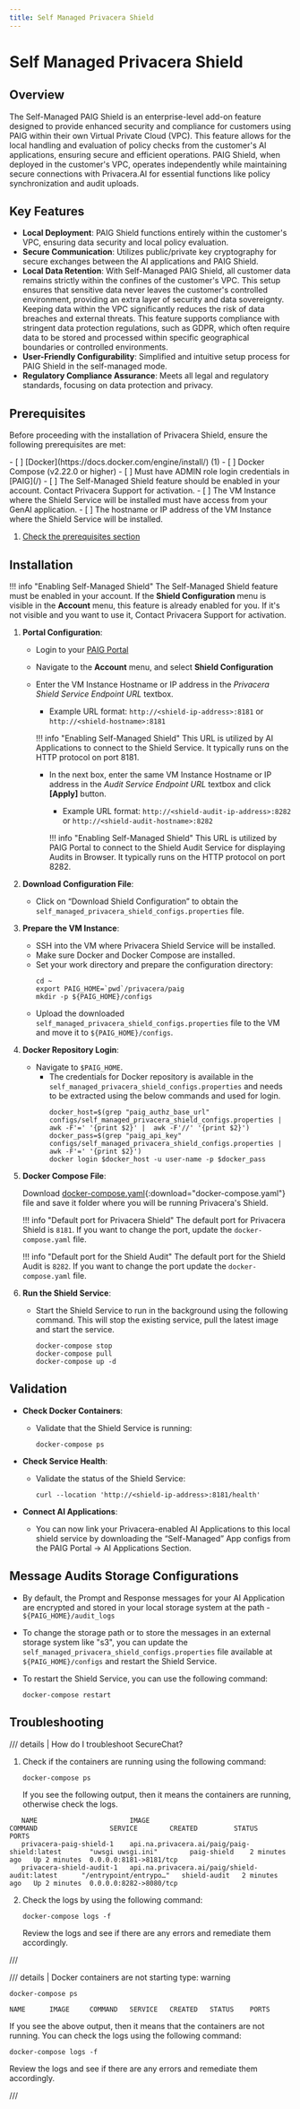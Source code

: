 ```yaml
---
title: Self Managed Privacera Shield
---
```


# Self Managed Privacera Shield

<!-- md:feature_upgrade ../faq/index.md#enterprise_plan_only: Enterprise Plan Only -->

## Overview

The Self-Managed PAIG Shield is an enterprise-level add-on feature designed to provide enhanced security and compliance
for customers using PAIG within their own Virtual Private Cloud (VPC). This feature allows for the local handling and
evaluation of policy checks from the customer's AI applications, ensuring secure and efficient operations. PAIG Shield,
when deployed in the customer's VPC, operates independently while maintaining secure connections with Privacera.AI for
essential functions like policy synchronization and audit uploads.

## Key Features

- **Local Deployment**: PAIG Shield functions entirely within the customer's VPC, ensuring data security and local
  policy evaluation.
- **Secure Communication**: Utilizes public/private key cryptography for secure exchanges between the AI applications
  and PAIG Shield.
- **Local Data Retention**: With Self-Managed PAIG Shield, all customer data remains strictly within the confines of the
  customer's VPC. This setup ensures that sensitive data never leaves the customer's controlled environment, providing
  an extra layer of security and data sovereignty. Keeping data within the VPC significantly reduces the risk of data
  breaches and external threats. This feature supports compliance with stringent data protection regulations, such as
  GDPR, which often require data to be stored and processed within specific geographical boundaries or controlled
  environments.
- **User-Friendly Configurability**: Simplified and intuitive setup process for PAIG Shield in the self-managed mode.
- **Regulatory Compliance Assurance**: Meets all legal and regulatory standards, focusing on data protection and
  privacy.

## Prerequisites

Before proceeding with the installation of Privacera Shield, ensure the following prerequisites are met:

<div class="annotate" markdown>
- [ ] [Docker](https://docs.docker.com/engine/install/) (1) 
- [ ] Docker Compose (v2.22.0 or higher)
- [ ] Must have ADMIN role login credentials in [PAIG](/)
- [ ] The Self-Managed Shield feature should be enabled in your account. Contact Privacera Support for activation.
- [ ] The VM Instance where the Shield Service will be installed must have access from your GenAI application.
- [ ] The hostname or IP address of the VM Instance where the Shield Service will be installed.
</div>

  1. [Check the prerequisites section](prerequisites/docker.md)

## Installation

!!! info "Enabling Self-Managed Shield"
The Self-Managed Shield feature must be enabled in your account.
If the **Shield Configuration** menu is visible in the **Account** menu, this feature is already enabled for you.
If it's not visible and you want to use it, Contact Privacera Support for activation.

1. **Portal Configuration**:
    - Login to your [PAIG Portal](/)
    - Navigate to the **Account** menu, and select **Shield Configuration**
    - Enter the VM Instance Hostname or IP address in the *Privacera Shield Service Endpoint URL* textbox.
        - Example URL format: `http://<shield-ip-address>:8181` or `http://<shield-hostname>:8181`

      !!! info "Enabling Self-Managed Shield"
      This URL is utilized by AI Applications to connect to the Shield Service. It typically runs on the HTTP protocol on port 8181.

        - In the next box, enter the same VM Instance Hostname or IP address in the *Audit Service Endpoint URL* textbox and click **[Apply]** button.
            - Example URL format: `http://<shield-audit-ip-address>:8282` or `http://<shield-audit-hostname>:8282`

          !!! info "Enabling Self-Managed Shield"
          This URL is utilized by PAIG Portal to connect to the Shield Audit Service for displaying Audits in Browser. It typically runs on the HTTP protocol on port 8282.

2. **Download Configuration File**:
    - Click on “Download Shield Configuration” to obtain the `self_managed_privacera_shield_configs.properties` file.

3. **Prepare the VM Instance**:
    - SSH into the VM where Privacera Shield Service will be installed.
    - Make sure Docker and Docker Compose are installed.
    - Set your work directory and prepare the configuration directory:
      ```
      cd ~
      export PAIG_HOME=`pwd`/privacera/paig
      mkdir -p ${PAIG_HOME}/configs
      ```
    - Upload the downloaded `self_managed_privacera_shield_configs.properties` file to the VM and move it to `${PAIG_HOME}/configs`.

4. **Docker Repository Login**:
    - Navigate to `$PAIG_HOME`.
        - The credentials for Docker repository is available in the `self_managed_privacera_shield_configs.properties`
          and needs to be extracted using the below commands and used for login.
          ```shell
          docker_host=$(grep "paig_authz_base_url" configs/self_managed_privacera_shield_configs.properties | awk -F'=' '{print $2}' |  awk -F'//' '{print $2}')
          docker_pass=$(grep "paig_api_key" configs/self_managed_privacera_shield_configs.properties | awk -F'=' '{print $2}')
          docker login $docker_host -u user-name -p $docker_pass
          ```

5. **Docker Compose File**:

   Download [docker-compose.yaml](snippets/docker-compose-self-managed-privacera-shield.yaml){:download="docker-compose.yaml"} file and save it folder where you will be running Privacera's Shield.

   !!! info "Default port for Privacera Shield"
   The default port for Privacera Shield is `8181`. If you want to change the port, update the `docker-compose.yaml` file.

   !!! info "Default port for the Shield Audit"
   The default port for the Shield Audit is `8282`. If you want to change the port update the `docker-compose.yaml` file.

6. **Run the Shield Service**:
    - Start the Shield Service to run in the background using the following command. This will stop the existing service, pull the latest image and start the service.
      ```shell
      docker-compose stop
      docker-compose pull
      docker-compose up -d
      ```

## Validation

- **Check Docker Containers**:
    - Validate that the Shield Service is running:
      ```shell
      docker-compose ps
      ```
- **Check Service Health**:
    - Validate the status of the Shield Service:
      ```shell
      curl --location 'http://<shield-ip-address>:8181/health'
      ```

- **Connect AI Applications**:
    - You can now link your Privacera-enabled AI Applications to this local shield service by downloading the
      “Self-Managed” App configs from the PAIG Portal → AI Applications Section.

## Message Audits Storage Configurations

- By default, the Prompt and Response messages for your AI Application are encrypted and stored in your local storage system at the path -
  ```${PAIG_HOME}/audit_logs```

- To change the storage path or to store the messages in an external storage system like "s3", you can update the `self_managed_privacera_shield_configs.properties` file available at ```${PAIG_HOME}/configs``` and restart the Shield Service.

- To restart the Shield Service, you can use the following command:
  ```shell
  docker-compose restart
  ```

## Troubleshooting

/// details | How do I troubleshoot SecureChat?

1. Check if the containers are running using the following command:

    ```shell
    docker-compose ps
    ```
   If you see the following output, then it means the containers are running, otherwise check the logs.

```shell
   NAME                       IMAGE                                             COMMAND                  SERVICE        CREATED         STATUS        PORTS
   privacera-paig-shield-1    api.na.privacera.ai/paig/paig-shield:latest       "uwsgi uwsgi.ini"        paig-shield    2 minutes ago   Up 2 minutes  0.0.0.0:8181->8181/tcp
   privacera-shield-audit-1   api.na.privacera.ai/paig/shield-audit:latest      "/entrypoint/entrypo…"   shield-audit   2 minutes ago   Up 2 minutes  0.0.0.0:8282->8080/tcp
```

2. Check the logs by using the following command:

    ```shell
    docker-compose logs -f
    ```

   Review the logs and see if there are any errors and remediate them accordingly.

///

/// details | Docker containers are not starting
type: warning
```shell
docker-compose ps     

NAME      IMAGE     COMMAND   SERVICE   CREATED   STATUS    PORTS
```

If you see the above output, then it means that the containers are not running. You can check the logs using the following command:

```shell
docker-compose logs -f
```
Review the logs and see if there are any errors and remediate them accordingly.

///

